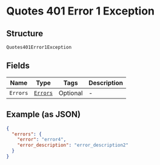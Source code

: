 
# Quotes 401 Error 1 Exception

## Structure

`Quotes401Error1Exception`

## Fields

| Name | Type | Tags | Description |
|  --- | --- | --- | --- |
| `Errors` | [`Errors`](../../doc/models/errors.md) | Optional | - |

## Example (as JSON)

```json
{
  "errors": {
    "error": "error4",
    "error_description": "error_description2"
  }
}
```

